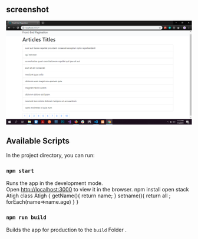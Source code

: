 ## screenshot

![alt text](https://raw.githubusercontent.com/etfaghaoubeid/Front-end-Pagination/master/public/exemple.png)

## Available Scripts

In the project directory, you can run:

### `npm start`

Runs the app in the development mode.<br>
Open [http://localhost:3000](http://localhost:3000) to view it in the browser.
npm install open stack Atigh class Atigh {
getName(){
return name;
}
setname(){
return all ;
forEach(name=>name.age)
}
}

### `npm run build`

Builds the app for production to the `build` Folder .<br>
